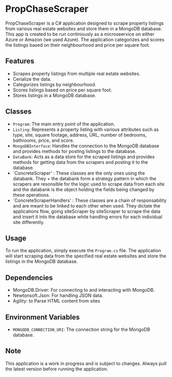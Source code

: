 # PropChaseScraper

PropChaseScraper is a C# application designed to scrape property listings from various real estate websites and store them in a MongoDB database. This app is created to be run continiously as a microseervice on either Azure or Amazon (we used Azure). The application categorizes and scores the listings based on their neighbourhood and price per square foot.

## Features

- Scrapes property listings from multiple real estate websites.
- Cerialize the data.
- Categorizes listings by neighbourhood.
- Scores listings based on price per square foot.
- Stores listings in a MongoDB database.

## Classes

- `Program`: The main entry point of the application.
- `Listing`: Represents a property listing with various attributes such as type, site, square footage, address, URL, number of bedrooms, bathrooms, price, and score.
- `MongoDBInterface`: Handles the connection to the MongoDB database and provides methods for posting listings to the database.
- `DataBank`: Acts as a data store for the scraped listings and provides methods for getting data from the scrapers and posting it to the database.
- `ConcreteScraper' : These classes are the only ones using the databank. They + the databank form a strategy pattern in which the scrapers are resonsible for the logic used to scrape data from each site and the databank is the object holding the fields being changed by these operations.
- `ConcreteScraperHandlers' : These classes are a chain of responsability and are meant to be linked to each other when used. They dictate the applications flow, going siteScraper by siteScraper to scrape the data and insert it into the database while handling errors for each individual site differently.


## Usage

To run the application, simply execute the `Program.cs` file. The application will start scraping data from the specified real estate websites and store the listings in the MongoDB database.

## Dependencies

- MongoDB.Driver: For connecting to and interacting with MongoDB.
- Newtonsoft.Json: For handling JSON data.
- Agility: to Parse HTML content from sites

## Environment Variables

- `MONGODB_CONNECTION_URI`: The connection string for the MongoDB database.

## Note

This application is a work in progress and is subject to changes. Always pull the latest version before running the application.
